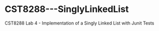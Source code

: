 # CST8288---SinglyLinkedList
CST8288 Lab 4 - Implementation of a Singly Linked List with Junit Tests
